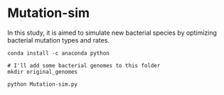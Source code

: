 # Mutation-sim
In this study, it is aimed to simulate new bacterial species by optimizing bacterial mutation types and rates.

```
conda install -c anaconda python

# I'll add some bacterial genomes to this folder
mkdir original_genomes

python Mutation-sim.py

```